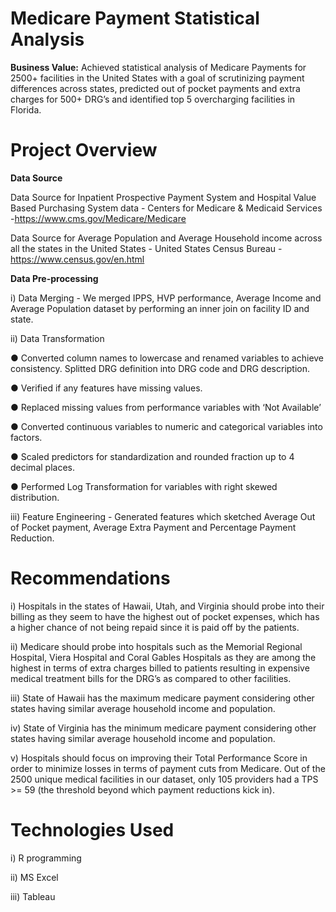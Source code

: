 # Medicare Payment Statistical Analysis

**Business Value:** Achieved statistical analysis of Medicare Payments for 2500+ facilities in the United States with a goal of scrutinizing payment differences across states, predicted out of pocket payments and extra charges for 500+ DRG’s and identified top 5 overcharging facilities in Florida.

# Project Overview

**Data Source**

Data Source for Inpatient Prospective Payment System and Hospital Value Based Purchasing System data - Centers for Medicare & Medicaid Services -https://www.cms.gov/Medicare/Medicare

Data Source for Average Population and Average Household income across all the states in the United States - United States Census Bureau - https://www.census.gov/en.html

**Data Pre-processing**

i) Data Merging - We merged IPPS, HVP performance, Average Income and Average Population dataset by
performing an inner join on facility ID and state.

ii) Data Transformation

● Converted column names to lowercase and renamed variables to achieve
consistency. Splitted DRG definition into DRG code and DRG description.

● Verified if any features have missing values.

● Replaced missing values from performance variables with ‘Not Available’

● Converted continuous variables to numeric and categorical variables into factors.

● Scaled predictors for standardization and rounded fraction up to 4 decimal places.

● Performed Log Transformation for variables with right skewed distribution.

iii) Feature Engineering - Generated features which sketched Average Out of Pocket payment, Average Extra Payment and Percentage Payment Reduction. 

# Recommendations

i) Hospitals in the states of Hawaii, Utah, and Virginia should probe into their billing as they seem to have the highest out of pocket expenses, which has a higher chance of not being repaid since it is paid off by the patients.

ii) Medicare should probe into hospitals such as the Memorial Regional Hospital, Viera Hospital and Coral Gables Hospitals as they are among the highest in terms of extra charges billed to patients resulting in expensive medical treatment bills for the DRG’s as compared to other facilities.

iii) State of Hawaii has the maximum medicare payment considering other states having similar average household income and population.

iv) State of Virginia has the minimum medicare payment considering other states having similar average household income and population.

v) Hospitals should focus on improving their Total Performance Score in order to minimize losses in terms of payment cuts from Medicare. Out of the 2500 unique medical facilities in our dataset, only 105 providers had a TPS >= 59 (the threshold beyond which payment reductions kick in).

# Technologies Used 

i) R programming

ii) MS Excel

iii) Tableau

